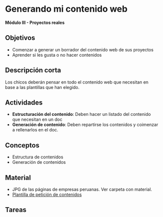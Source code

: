 # Generando mi contenido web

**Módulo III - Proyectos reales**

## Objetivos


* Comenzar a generar un borrador del contenido web de sus proyectos
* Aprender si les gusta o no hacer contenidos

## Descripción corta

Los chicos deberán pensar en todo el contenido web que necesitan en base a las plantillas que han elegido.

## Actividades

* **Estructuración del contenido**: Deben hacer un listado del contenido que necesitan en un doc
* **Generación de contenido**: Deben repartirse los contenidos y coimenzar a rellenarlos en el doc.

## Conceptos

* Estructura de contenidos
* Generación de contenidos

## Material

* JPG de las páginas de empresas peruanas. Ver carpeta con material.
* [Plantilla de petición de contenidos](https://drive.google.com/open?id=1Im6LM2kT6tXLq9BRXvadWwCQqOHhKbc6boPOD8i8KKE)

## Tareas
